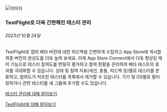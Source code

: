 <!-- ### MySkills
BootStrap & React.js  
<img src="https://img.shields.io/badge/HTML5-E34F26?style=flat-square&logo=HTML5&logoColor=white"/></a>
<img src="https://img.shields.io/badge/CSS3-1572B6?style=flat-square&logo=CSS3&logoColor=white"/></a>
<img src="https://img.shields.io/badge/JavaScript-F7DF1E?style=flat-square&logo=JavaScript&logoColor=white"/></a>
<img src="https://img.shields.io/badge/React.js-1E8CBE?style=flat-square&logo=JavaScript&logoColor=white"/></a>   -->

<!-- Android & IOS  
<img src="https://img.shields.io/badge/Java-007396?style=flat-square&logo=Java&logoColor=white"/></a>
<img src="https://img.shields.io/badge/Swift-F05138?style=flat-square&logo=Swift&logoColor=white"/></a> -->
<!-- 
Languages  
<img src="https://img.shields.io/badge/C-A8B9CC?style=flat-square&logo=C&logoColor=white"/></a>
<img src="https://img.shields.io/badge/C++-00599C?style=flat-square&logo=C%2B%2B&logoColor=white"/></a>
<img src="https://img.shields.io/badge/Python-3776AB?style=flat-square&logo=Python&logoColor=white"/></a>

algorithms  
<img src="https://img.shields.io/badge/Baekjoon-Gold4-gold?style=flat-square&labelColor=004088"/></a> -->
<!-- 
Contact  
[<img src="https://img.shields.io/badge/l06094@gmail.com-EA4335?style=flat-square&logo=Gmail&logoColor=white"/>](l06094@gmail.com)
<a href="dlwjsgml02@naver.com"><img src="https://img.shields.io/badge/dlwjsgml02@naver.com-0ABF53?style=flat-square&logo=Nintendo&logoColor=white"/></a>
<img src="https://img.shields.io/badge/jeon__hui__22-E4405F?style=flat-square&logo=Instagram&logoColor=white"/></a>  

---
![Top Langs](https://github-readme-stats.vercel.app/api/top-langs/?username=6810779s&layout=compact&theme=algolia) 

![Jeonhui's GitHub stats](https://github-readme-stats.vercel.app/api?username=Jeonhui&show_icons=true&theme=algolia)  
 -->

<!-- [![Solved.ac
프로필](http://mazassumnida.wtf/api/v2/generate_badge?boj=whas02)](https://solved.ac/whas02)  

# IOS developer News -->

<!--
 <pre>
    ___  _______   ________  ________   ___  ___  ___  ___  ___     
   |\  \|\  ___ \ |\   __  \|\   ___  \|\  \|\  \|\  \|\  \|\  \    
   \ \  \ \   __/|\ \  \|\  \ \  \\ \  \ \  \\\  \ \  \\\  \ \  \   
 __ \ \  \ \  \_|/_\ \  \\\  \ \  \\ \  \ \   __  \ \  \\\  \ \  \  
|\  \\_\  \ \  \_|\ \ \  \\\  \ \  \\ \  \ \  \ \  \ \  \\\  \ \  \ 
\ \________\ \_______\ \_______\ \__\\ \__\ \__\ \__\ \_______\ \__\
 \|________|\|_______|\|_______|\|__| \|__|\|__|\|__|\|_______|\|__|</pre>
                                                          
                                                                    
-->                                                                    
![이미지](https://developer.apple.com/assets/elements/icons/testflight/testflight-128x128_2x.png)  
###  TestFlight로 더욱 간편해진 테스터 관리  
###### 2023년 10월 24일  
<div class="article-text"><p>TestFlight로 앱의 베타 버전에 대한 피드백을 간편하게 수집하고 App Store에 게시할 최종 버전의 완성도를 더욱 높여 보세요. 이제 App Store Connect에서 더욱 향상된 제어 기능으로 테스터 참여도를 면밀히 평가하고 참여 현황을 관리하여 베타 테스트의 효과를 극대화할 수 있습니다. 상태 및 참여 지표(세션, 충돌, 피드백 등)별로 테스터를 분류하고, 참여도가 저조한 테스터를 목록에서 제거할 수 있습니다. 기기 및 OS별로 필터링하거나 관련 테스터를 새 그룹에 추가할 수도 있습니다.</p><p><a href="https://developer.apple.com/kr/help/app-store-connect/test-a-beta-version/view-and-manage-tester-information">테스터 관리에 <span class="icon icon-after icon-chevronright nowrap">대해 알아보기</span></a></p><p><a href="https://developer.apple.com/kr/testflight/">TestFlight에 <span class="icon icon-after icon-chevronright nowrap">대해 알아보기</span></a></p></div>